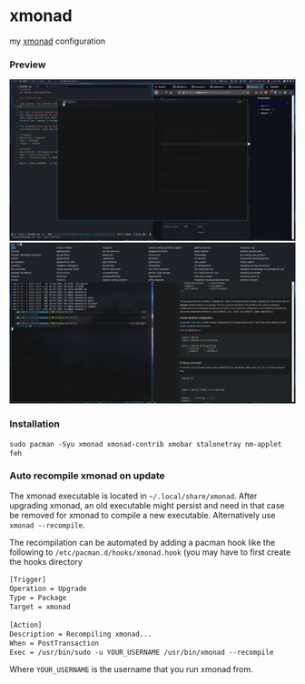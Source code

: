 # xmonad
my [xmonad](https://github.com/xmonad/xmonad) configuration

### Preview
![xmonad 1](./preview/02-04-2021_01-52.png)
![xmonad 2](./preview/2021-04-02_02-02.png)

### Installation
```
sudo pacman -Syu xmonad xmonad-contrib xmobar stalonetray nm-applet feh
```

### Auto recompile xmonad on update
The xmonad executable is located in `~/.local/share/xmonad`. After upgrading xmonad, an old executable might persist and need in that case be removed for xmonad to compile a new executable. Alternatively use `xmonad --recompile`.

The recompilation can be automated by adding a pacman hook like the following to `/etc/pacman.d/hooks/xmonad.hook` (you may have to first create the hooks directory
```
[Trigger]
Operation = Upgrade
Type = Package
Target = xmonad

[Action]
Description = Recompiling xmonad...
When = PostTransaction
Exec = /usr/bin/sudo -u YOUR_USERNAME /usr/bin/xmonad --recompile
```
Where `YOUR_USERNAME` is the username that you run xmonad from.
